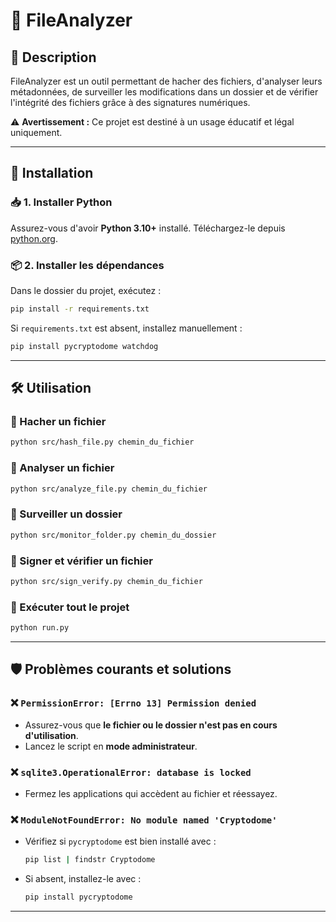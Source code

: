 # 📂 FileAnalyzer

## 📌 Description
FileAnalyzer est un outil permettant de hacher des fichiers, d'analyser leurs métadonnées, de surveiller les modifications dans un dossier et de vérifier l'intégrité des fichiers grâce à des signatures numériques.

⚠️ **Avertissement :** Ce projet est destiné à un usage éducatif et légal uniquement.

---

## 🚀 Installation

### 📥 1. Installer Python
Assurez-vous d'avoir **Python 3.10+** installé. Téléchargez-le depuis [python.org](https://www.python.org/downloads/).

### 📦 2. Installer les dépendances
Dans le dossier du projet, exécutez :
```bash
pip install -r requirements.txt
```
Si `requirements.txt` est absent, installez manuellement :
```bash
pip install pycryptodome watchdog
```

---

## 🛠️ Utilisation

### 🔹 Hacher un fichier
```bash
python src/hash_file.py chemin_du_fichier
```

### 🔹 Analyser un fichier
```bash
python src/analyze_file.py chemin_du_fichier
```

### 🔹 Surveiller un dossier
```bash
python src/monitor_folder.py chemin_du_dossier
```

### 🔹 Signer et vérifier un fichier
```bash
python src/sign_verify.py chemin_du_fichier
```

### 🔹 Exécuter tout le projet
```bash
python run.py
```

---

## 🛡️ Problèmes courants et solutions

### ❌ `PermissionError: [Errno 13] Permission denied`
- Assurez-vous que **le fichier ou le dossier n'est pas en cours d'utilisation**.
- Lancez le script en **mode administrateur**.

### ❌ `sqlite3.OperationalError: database is locked`
- Fermez les applications qui accèdent au fichier et réessayez.

### ❌ `ModuleNotFoundError: No module named 'Cryptodome'`
- Vérifiez si `pycryptodome` est bien installé avec :
  ```bash
  pip list | findstr Cryptodome
  ```
- Si absent, installez-le avec :
  ```bash
  pip install pycryptodome
  ```

---


